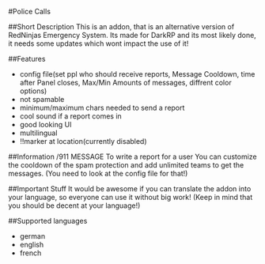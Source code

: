 #Police Calls

##Short Description
This is an addon, that is an alternative version of RedNinjas Emergency System. Its made for DarkRP and its most likely done, it needs some updates which wont impact the use of it!

##Features
* config file(set ppl who should receive reports, Message Cooldown, time after Panel closes, Max/Min Amounts of messages, diffrent color options)
* not spamable
* minimum/maximum chars needed to send a report
* cool sound if a report comes in
* good looking UI
* multilingual
* !!marker at location(currently disabled)

##Information
/911 MESSAGE To write a report for a user
You can customize the cooldown of the spam protection and add unlimited teams to get the messages. (You need to look at the config file for that!)

##Important Stuff
It would be awesome if you can translate the addon into your language, so everyone can use it without big work!
(Keep in mind that you should be decent at your language!)

##Supported languages
* german
* english
* french 

